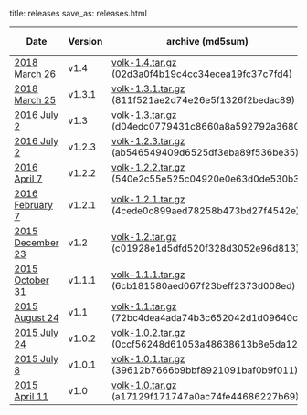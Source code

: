 title: releases
save_as: releases.html

| Date | Version | archive (md5sum) | detatched signature
|------|---------|------------------|---------------------
| [2018 March 26](../release-v14.html) | v1.4 | [volk-1.4.tar.gz](../releases/volk-1.4.tar.gz) \(02d3a0f4b19c4cc34ecea19fc37c7fd4\) | [volk-1.4.tar.gz.asc](../releases/volk-1.3.tar.gz.asc)
| [2018 March 25](../release-v131.html) | v1.3.1 | [volk-1.3.1.tar.gz](../releases/volk-1.3.1.tar.gz) \(811f521ae2d74e26e5f1326f2bedac89\) | [volk-1.3.1.tar.gz.asc](../releases/volk-1.3.tar.gz.asc)
| [2016 July 2](../release-v13.html) | v1.3 | [volk-1.3.tar.gz](../releases/volk-1.3.tar.gz) \(d04edc0779431c8660a8a592792a3680\) | [volk-1.3.tar.gz.asc](../releases/volk-1.3.tar.gz.asc)
| [2016 July 2](../release-v123.html) | v1.2.3 | [volk-1.2.3.tar.gz](../releases/volk-1.2.2.tar.gz) \(ab546549409d6525df3eba89f536be35\) | [volk-1.2.3.tar.gz.asc](../releases/volk-1.2.2.tar.gz.asc)
| [2016 April 7](../release-v122.html) | v1.2.2 | [volk-1.2.2.tar.gz](../releases/volk-1.2.2.tar.gz) \(540e2c55e525c04920e0e63d0de530b3\)
| [2016 February 7](../release-v121.html) | v1.2.1 | [volk-1.2.1.tar.gz](../releases/volk-1.2.1.tar.gz) \(4cede0c899aed78258b473bd27f4542e\)
| [2015 December 23](../release-v12.html) | v1.2 | [volk-1.2.tar.gz](../releases/volk-1.2.tar.gz) \(c01928e1d5dfd520f328d3052e96d813\)
| [2015 October 31](../release-v111.html) | v1.1.1 | [volk-1.1.1.tar.gz](../releases/volk-1.1.1.tar.gz) \(6cb181580aed067f23beff2373d008ed\)
| [2015 August 24](../release-v11.html) | v1.1 | [volk-1.1.tar.gz](../releases/volk-1.1.tar.gz) \(72bc4dea4ada74b3c652042d1d09640c\)
| [2015 July 24](../maintenance-release-v102.html) | v1.0.2 | [volk-1.0.2.tar.gz](../releases/volk-1.0.2.tar.gz) \(0ccf56248d61053a48638613b8e5da12\)
| [2015 July 8](../maintenance-release-v101.html) | v1.0.1 | [volk-1.0.1.tar.gz](../releases/volk-1.0.1.tar.gz) \(39612b7666b9bbf8921091baf0b9f011\)
| [2015 April 11](../initial-release.html) | v1.0 | [volk-1.0.tar.gz](../releases/volk-1.0.tar.gz) \(a17129f171747a0ac74fe44686227b69\)
